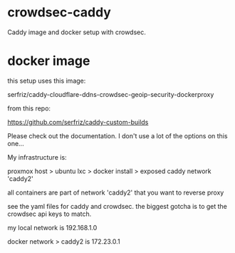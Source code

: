 # crowdsec-caddy
Caddy image and docker setup with crowdsec.

# docker image

this setup uses this image: 

serfriz/caddy-cloudflare-ddns-crowdsec-geoip-security-dockerproxy

from this repo:

https://github.com/serfriz/caddy-custom-builds

Please check out the documentation. I don't use a lot of the options on this one...

My infrastructure is:

proxmox host > ubuntu lxc > docker install > exposed caddy network 'caddy2'

all containers are part of network 'caddy2' that you want to reverse proxy

see the yaml files for caddy and crowdsec. the biggest gotcha is to get the crowdsec api keys to match. 

my local network is 192.168.1.0

docker network > caddy2 is 172.23.0.1
